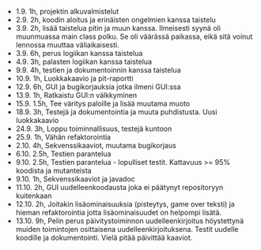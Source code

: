 - 1.9. 1h, projektin alkuvalmistelut
- 2.9. 2h, koodin aloitus ja erinäisten ongelmien kanssa taistelu
- 3.9. 2h, lisää taistelua pitin ja muun kanssa. Ilmeisesti syynä oli muunmuassa main class polku. Se oli väärässä paikassa, eikä sitä voinut lennossa muuttaa väliaikaisesti.
- 3.9. 6h, perus logiikan kanssa taistelua
- 4.9. 3h, palasten logiikan kanssa taistelua
- 9.9. 4h, testien ja dokumentoinnin kanssa taistelua
- 10.9. 1h, Luokkakaavio ja pit-raportti
- 12.9. 6h, GUI ja bugikorjauksia jotka ilmeni GUI:ssa
- 13.9. 1h, Ratkaistu GUI:n välkkyminen
- 15.9. 1.5h, Tee väritys paloille ja lisää muutama muoto
- 18.9. 3h, Testejä ja dokumentointia ja muuta puhdistusta. Uusi luokkakaavio
- 24.9. 3h, Loppu toiminnallisuus, testejä kuntoon
- 25.9. 1h, Vähän refaktorointia
- 2.10. 4h, Sekvenssikaaviot, muutama bugikorjaus
- 6.10. 2.5h, Testien parantelua
- 9.10. 2.5h, Testien parantelua - lopulliset testit. Kattavuus >= 95% koodista ja mutanteista
- 9.10. 1h, Sekvenssikaaviot ja javadoc
- 11.10. 2h, GUI uudelleenkoodausta joka ei päätynyt repositoryyn kuitenkaan
- 12.10. 2h, Joitakin lisäominaisuuksia (pisteytys, game over teksti) ja hieman refaktorointia jotta lisäominaisuudet on helpompi lisätä.
- 13.10. 9h, Pelin perus päivitystoiminnon uudelleenkirjoitus höystettynä muiden toimintojen osittaisena uudelleenkirjoituksena. Testit uudelle koodille ja dokumentointi. Vielä pitää päivittää kaaviot.

